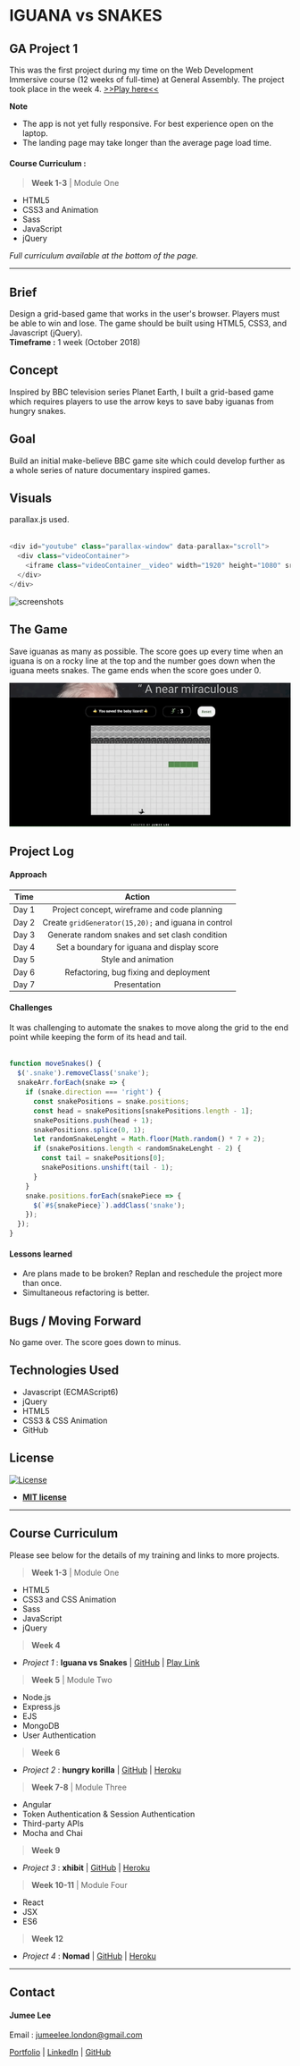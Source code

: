 # IGUANA vs SNAKES

## GA Project 1
This was the first project during my time on the Web Development Immersive course (12 weeks of full-time) at General Assembly. The project took place in the week 4. [>>Play here<<](https://jumee-ldn.github.io/wdi-project-one/)

**Note**
- The app is not yet fully responsive. For best experience open on the laptop.
- The landing page may take longer than the average page load time.

#### Course Curriculum :

> **Week 1-3** | Module One

- HTML5
- CSS3 and Animation
- Sass
- JavaScript
- jQuery

*Full curriculum available at the bottom of the page.*

***

## Brief
Design a grid-based game that works in the user's browser. Players must be able to win and lose. The game should be built using HTML5, CSS3, and Javascript (jQuery).</br>
**Timeframe :** 1 week (October 2018)

## Concept
Inspired by BBC television series Planet Earth, I built a grid-based game which requires players to use the arrow keys to save baby iguanas from hungry snakes.

## Goal
Build an initial make-believe BBC game site which could develop further as a whole series of nature documentary inspired games.

## Visuals
parallax.js used.

```javascript

<div id="youtube" class="parallax-window" data-parallax="scroll">
  <div class="videoContainer">
    <iframe class="videoContainer__video" width="1920" height="1080" src="https://www.youtube.com/embed/Rv9hn4IGofM?rel=0&amp;controls=0&amp;showinfo=0" frameborder="0" allow="autoplay; encrypted-media" allowfullscreen frameborder="0"></iframe>
  </div>
</div>
```

![screenshots](screenshots/IvS-start.gif
)

## The Game
Save iguanas as many as possible. The score goes up every time when an iguana is on a rocky line at the top and the number goes down when the iguana meets snakes. The game ends when the score goes under 0.

![screenshots](screenshots/IvS.gif
)

## Project Log
#### Approach
| Time    | Action                                              |
| ------- |:---------------------------------------------------:|
| Day 1   | Project concept, wireframe and code planning        |
| Day 2   | Create `gridGenerator(15,20);` and iguana in control|
| Day 3   | Generate random snakes and set clash condition      |
| Day 4   | Set a boundary for iguana and display score         |
| Day 5   | Style and animation                                 |
| Day 6   | Refactoring, bug fixing and deployment              |
| Day 7   | Presentation                                        |

#### Challenges
It was challenging to automate the snakes to move along the grid to the end point while keeping the form of its head and tail.
```javascript

function moveSnakes() {
  $('.snake').removeClass('snake');
  snakeArr.forEach(snake => {
    if (snake.direction === 'right') {
      const snakePositions = snake.positions;
      const head = snakePositions[snakePositions.length - 1];
      snakePositions.push(head + 1);
      snakePositions.splice(0, 1);
      let randomSnakeLenght = Math.floor(Math.random() * 7 + 2);
      if (snakePositions.length < randomSnakeLenght - 2) {
        const tail = snakePositions[0];
        snakePositions.unshift(tail - 1);
      }
    }
    snake.positions.forEach(snakePiece => {
      $(`#${snakePiece}`).addClass('snake');
    });
  });
}
```
#### Lessons learned
- Are plans made to be broken? Replan and reschedule the project more than once.
- Simultaneous refactoring is better.

## Bugs / Moving Forward
No game over. The score goes down to minus.

## Technologies Used

* Javascript (ECMAScript6)
* jQuery
* HTML5
* CSS3 & CSS Animation
* GitHub

## License

[![License](http://img.shields.io/:license-mit-blue.svg?style=flat-square)](http://badges.mit-license.org)

- **[MIT license](http://opensource.org/licenses/mit-license.php)**

***

## Course Curriculum
Please see below for the details of my training and links to more projects.

> **Week 1-3** | Module One

- HTML5
- CSS3 and CSS Animation
- Sass
- JavaScript
- jQuery

> **Week 4**

- *Project 1* : **Iguana vs Snakes** | [GitHub](https://github.com/Jumee-LDN/wdi-project-one) |
[Play Link](https://jumee-ldn.github.io/wdi-project-one/)

> **Week 5** | Module Two

- Node.js
- Express.js
- EJS
- MongoDB
- User Authentication

> **Week 6**

- *Project 2* : **hungry korilla** | [GitHub](https://github.com/Jumee-LDN/wdi-project-two) |
[Heroku](https://hungrykorilla.herokuapp.com/)

> **Week 7-8** | Module Three

- Angular
- Token Authentication & Session Authentication
- Third-party APIs
- Mocha and Chai

> **Week 9**

- *Project 3* : **xhibit** | [GitHub](https://github.com/Jumee-LDN/wdi-project-3) |
[Heroku](https://xhibit.herokuapp.com/#!/)

> **Week 10-11** | Module Four

- React
- JSX
- ES6

> **Week 12**

- *Project 4* : **Nomad** | [GitHub](https://github.com/Jumee-LDN/wdi-project-four) |
[Heroku](https://nomad-ga.herokuapp.com/)

***

## Contact
#### Jumee Lee
Email : jumeelee.london@gmail.com

[Portfolio]() | [LinkedIn](https://www.linkedin.com/in/jumeelee/) | [GitHub](https://github.com/Jumee-LDN)
